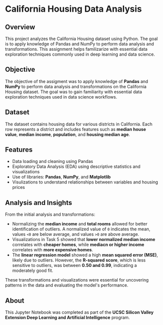 # California Housing Data Analysis

## Overview
This project analyzes the California Housing dataset using Python. The goal is to apply knowledge of Pandas and NumPy to perform data analysis and transformations. This assignment helps familizarize with essential data exploration techniques commonly used in deep learning and data science.

## Objective
The objective of the assigment was to apply knowledge of **Pandas** and **NumPy** to perform data analysis and transformations on the California Housing dataset. The goal was to gain familiarity with essential data exploration techniques used in data science workflows.  

## Dataset
The dataset contains housing data for various districts in California. Each row represents a district and includes features such as **median house value**, **median income**, **population**, and **housing median age**. 

## Features
 - Data loading and cleaning using Pandas
 - Exploratory Data Analysis (EDA) using descriptive statistics and visualizations
 - Use of libraries: **Pandas**, **NumPy**, and **Matplotlib**
 - Visulizations to understand relationships between variables and housing prices

## Analysis and Insights
From the initial analysis and transformations:
 - Normalizing the **median income** and **total rooms** allowed for better identification of outliers. A normalized value of `0` indicates the mean, values `<0` are below average, and values `>0` are above average.
 - Visualizations in Task 5 showed that **lower normalized median income** correlates with **cheaper homes**, while **mediacn or higher income** correlates with **more expensive homes**.
 - The **linear regression model** showed a high **mean squared error (MSE)**, likely due to outliers. However, the **R-squared score**, which is less sensitive to outliers, was between **0.50 and 0.99**, indicating a moderately good fit.

These transformations and visualizations were essential for uncovering patterns in the data and evaluating the model's performance. 

## About
This Jupyter Notebook was completed as part of the **UCSC Silicon Valley Extension Deep Learning and Artificial Intelligence** program.
